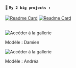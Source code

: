 #### **📜 ``My 2 big projects :``**<br>
[![Readme Card](https://github-readme-stats.vercel.app/api/pin/?username=Thomasperge&repo=GoodFarm&show_owner=true&theme=dark)](https://github.com/thomasperge/GoodFarm)
[![Readme Card](https://github-readme-stats.vercel.app/api/pin/?username=Thomasperge&repo=CryptoCurrency-Desktop-apps&show_owner=true&theme=dark)](https://github.com/thomasperge/CryptoCurrency-Desktop-apps)

<br>


<!-- <p float="left">
    <img src="https://github-readme-stats.vercel.app/api?username=Thomasperge&theme=dark&show_icons=true" width="40%" alt="ElThomas Dev Card"/>
    <a href="https://app.daily.dev/Thomasperge"><img src="https://api.daily.dev/devcards/788a1841892f4fd7a87b6b8e29a83cc3.png?r=wup" width="48%" alt="ElThomas Dev Card"/></a>
</p> -->

<div id="gallerie_damien">
    <img src="galleries/damien/couverture.jpg" alt="Accéder à la gallerie" />
    <p>Modèle : Damien</p>
</div><div id="gallerie_andrea">
    <img src="galleries/andrea/couverture.jpg" alt="Accéder à la gallerie" />
    <p>Modèle : Andréa</p>
</div>

<br>


